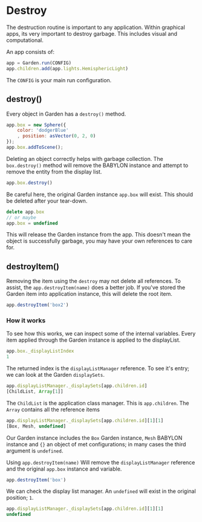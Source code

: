 # Destroy

The destruction routine is important to any application. Within graphical apps, its very important to destroy garbage. This includes visual and computational.

An app consists of:

```js
app = Garden.run(CONFIG)
app.children.add(app.lights.HemisphericLight)
```

The `CONFIG` is your main run configuration.

## destroy()

Every object in Garden has a `destroy()` method.

```js
app.box = new Sphere({
    color: 'dodgerBlue'
    , position: asVector(0, 2, 0)
});
app.box.addToScene();
```

Deleting an object correctly helps with garbage collection. The `box.destroy()` method will remove the BABYLON instance and attempt to remove the entity from the display list.

```js
app.box.destroy()
```

Be careful here, the original Garden instance `app.box` will exist. This should be deleted after your tear-down.

```js
delete app.box
// or maybe
app.box = undefined
```

This will release the Garden instance from the app. This doesn't mean the object is successfully garbage, you may have your own references to care for.

## destroyItem()

Removing the item using the `destroy` may not delete all references. To assist, the `app.destroyItem(name)` does a better job. If you've stored the Garden item into application instance, this will delete the root item.

```js
app.destroyItem('box2')
```

### How it works
To see how this works, we can inspect some of the internal variables. Every item applied through the Garden instance is applied to the displayList.

```js
app.box._displayListIndex
1
```

The returned index is the `displayListManager` reference. To see it's entry; we can look at the Garden `displaySets`.

```js
app.displayListManager._displaySets[app.children.id]
[ChildList, Array[1]]
```

The `ChildList` is the application class manager. This is `app.children`. The `Array` contains all the reference items

```js
app.displayListManager._displaySets[app.children.id][1][1]
[Box, Mesh, undefined]
```

Our Garden instance includes the `Box` Garden instance, `Mesh` BABYLON instance and `{}` an object of met configurations; in many cases the third argument is `undefined`.

Using `app.destroyItem(name)` Will remove the `displayListManager` reference and the original `app.box` instance and variable.

```js
app.destroyItem('box')
```

We can check the display list manager. An `undefined` will exist in the original position; `1`.

```js
app.displayListManager._displaySets[app.children.id][1][1]
undefined
```

